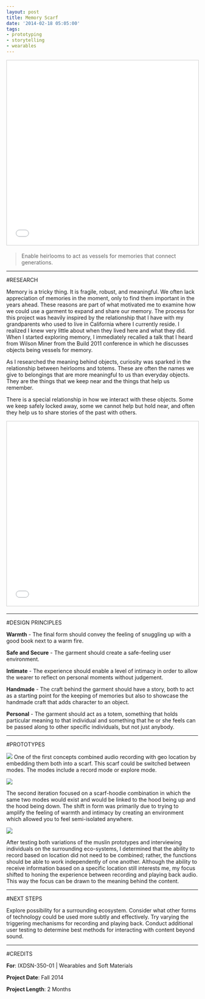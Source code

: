```yaml
---
layout: post
title: Memory Scarf
date: '2014-02-18 05:05:00'
tags:
- prototyping
- storytelling
- wearables
---
```


<iframe src="//www.slideshare.net/slideshow/embed_code/key/7QDRpHOkg91GSJ" width="100%" height="485" frameborder="0" marginwidth="0" marginheight="0" scrolling="no" style="border:1px solid #CCC; border-width:1px; margin-bottom:5px; max-width: 100%;" allowfullscreen> </iframe> 

> Enable heirlooms to act as vessels for memories that connect generations.

---

#RESEARCH
 
Memory is a tricky thing. It is fragile, robust, and meaningful. We often lack appreciation of memories in the moment, only to find them important in the years ahead. These reasons are part of what motivated me to examine how we could use a garment to expand and share our memory. The process for this project was heavily inspired by the relationship that I have with my grandparents who used to live in California where I currently reside. I realized I knew very little about when they lived here and what they did. When I started exploring memory, I immediately recalled a talk that I heard from Wilson Miner from the Build 2011 conference in which he discusses objects being vessels for memory.


As I researched the meaning behind objects, curiosity was sparked in the relationship between heirlooms and totems. These are often the names we give to belongings that are more meaningful to us than everyday objects. They are the things that we keep near and the things that help us remember. 

There is a special relationship in how we interact with these objects. Some we keep safely locked away, some we cannot help but hold near, and often they help us to share stories of the past with others.

<iframe src="//www.slideshare.net/slideshow/embed_code/key/nsfmGl4uGEIUB7" width="100%" height="485" frameborder="0" marginwidth="0" marginheight="0" scrolling="no" style="border:1px solid #CCC; border-width:1px; margin-bottom:5px; max-width: 100%;" allowfullscreen> </iframe>
 
---

#DESIGN PRINCIPLES

**Warmth** - The final form should convey the feeling of snuggling up with a good book next to a warm fire.

**Safe and Secure** - The garment should create a safe-feeling user environment.

**Intimate** - The experience should enable a level of intimacy in order to allow the wearer to reflect on personal moments without judgement.

**Handmade** - The craft behind the garment should have a story, both to act as a starting point for the keeping of memories but also to showcase the handmade craft that adds character to an object.

**Personal** - The garment should act as a totem, something that holds particular meaning to that individual and something that he or she feels can be passed along to other specific individuals, but not just anybody.

 ---

#PROTOTYPES


![](/content/images/2016/04/IXDSN-350-02_Prjct_03_Final-015-1.png)
One of the first concepts combined audio recording with geo location by embedding them both into a scarf. This scarf could be switched between modes. The modes include a record mode or explore mode.

![](/content/images/2016/04/IXDSN-350-02_Prjct_03_Final-016.png)

The second iteration focused on a scarf-hoodie combination in which the same two modes would exist and would be linked to the hood being up and the hood being down. The shift in form was primarily due to trying to amplify the feeling of warmth and intimacy by creating an environment which allowed you to feel semi-isolated anywhere.
 
![](/content/images/2016/04/IXDSN-350-02_Prjct_03_Final-017-1.png)

After testing both variations of the muslin prototypes and interviewing individuals on the surrounding eco-systems, I determined that the ability to record based on location did not need to be combined; rather, the functions should be able to work independently of one another. Although the ability to receive information based on a specific location still interests me, my focus shifted to honing the experience between recording and playing back audio. This way the focus can be drawn to the meaning behind the content.

---

#NEXT STEPS

Explore possibility for a surrounding ecosystem.
Consider what other forms of technology could be used more subtly and effectively.
Try varying the triggering mechanisms for recording and playing back.
Conduct additional user testing to determine best methods for interacting with content beyond sound.

---

#CREDITS

**For**: IXDSN-350-01 | Wearables and Soft Materials

**Project Date**: Fall 2014

**Project Length**: 2 Months